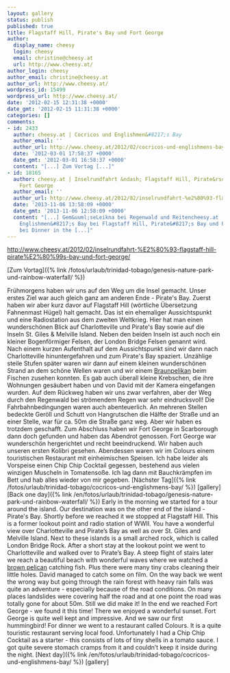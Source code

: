 ```yaml
---
layout: gallery
status: publish
published: true
title: Flagstaff Hill, Pirate's Bay und Fort George
author:
  display_name: cheesy
  login: cheesy
  email: christine@cheesy.at
  url: http://www.cheesy.at/
author_login: cheesy
author_email: christine@cheesy.at
author_url: http://www.cheesy.at/
wordpress_id: 15499
wordpress_url: http://www.cheesy.at/
date: '2012-02-15 12:31:38 +0000'
date_gmt: '2012-02-15 11:31:38 +0000'
categories: []
comments:
- id: 2433
  author: cheesy.at | Cocricos und Englishmen&#8217;s Bay
  author_email: ''
  author_url: http://www.cheesy.at/2012/02/cocricos-und-englishmens-bay/
  date: '2012-03-01 17:58:37 +0000'
  date_gmt: '2012-03-01 16:58:37 +0000'
  content: "[...] Zum Vortag [...]"
- id: 18165
  author: cheesy.at | Inselrundfahrt &ndash; Flagstaff Hill, Pirate&rsquo;s Bay und
    Fort George
  author_email: ''
  author_url: http://www.cheesy.at/2012/02/inselrundfahrt-%e2%80%93-flagstaff-hill-pirate%e2%80%99s-bay-und-fort-george/
  date: '2013-11-06 13:58:09 +0000'
  date_gmt: '2013-11-06 12:58:09 +0000'
  content: "[...] Gem&uuml;seLeikna bei Regenwald und Reitencheesy.at | Cocricos und
    Englishmen&#8217;s Bay bei Flagstaff Hill, Pirate&#8217;s Bay und Fort GeorgeMike
    bei Dinner in the [...]"
---
```

http://www.cheesy.at/2012/02/inselrundfahrt-%E2%80%93-flagstaff-hill-pirate%E2%80%99s-bay-und-fort-george/
<!--:de-->[Zum Vortag]({% link /fotos/urlaub/trinidad-tobago/genesis-nature-park-und-rainbow-waterfall/ %})
Frühmorgens haben wir uns auf den Weg um die Insel gemacht. Unser erstes Ziel war auch gleich ganz am anderen Ende - Pirate's Bay. Zuerst haben wir aber kurz davor auf Flagstaff Hill (wörtliche Übersetzung Fahnenmast Hügel) halt gemacht. Das ist ein ehemaliger Aussichtspunkt und eine Radiostation aus dem zweiten Weltkrieg. Hier hat man einen wunderschönen Blick auf Charlotteville und Pirate's Bay sowie auf die Inseln St. Giles & Melville Island. Neben den beiden Inseln ist auch noch ein kleiner Bogenförmiger Felsen, der London Bridge Felsen genannt wird.
Nach einem kurzen Aufenthalt auf dem Aussichtspunkt sind wir dann nach Charlotteville hinuntergefahren und zum Pirate's Bay spaziert. Unzählige steile Stufen später waren wir dann auf einem kleinen wunderschönen Strand an dem schöne Wellen waren und wir einem [Braunpelikan](http://de.wikipedia.org/wiki/Braunpelikan) beim Fischen zusehen konnten. Es gab auch überall kleine Krebschen, die ihre Wohnungen gesäubert haben und von David mit der Kamera eingefangen wurden.
Auf dem Rückweg haben wir uns zwar verfahren, aber der Weg durch den Regenwald bei strömendem Regen war sehr eindrucksvoll! Die Fahrbahnbedingungen waren auch abenteuerlich. An mehreren Stellen bedeckte Geröll und Schutt von Hangrutschen die Hälfte der Straße und an einer Stelle, war für ca. 50m die Straße ganz weg. Aber wir haben es trotzdem geschafft.
Zum Abschluss haben wir Fort George in Scarborough dann doch gefunden und haben das Abendrot genossen. Fort George war wunderschön hergerichtet und recht beeindruckend. Wir haben auch unseren ersten Kolibri gesehen.
Abendessen waren wir im Colours einem touristischen Restaurant mit einheimischen Speisen. Ich habe leider als Vorspeise einen Chip Chip Cocktail gegessen, bestehend aus vielen winzigen Muscheln in Tomatensoße. Ich lag dann mit Bauchkrämpfen im Bett und hab alles wieder von mir gegeben.
[Nächster Tag]({% link /fotos/urlaub/trinidad-tobago/cocricos-und-englishmens-bay/ %})
[gallery]<!--:--><!--:en-->[Back one day]({% link /en/fotos/urlaub/trinidad-tobago/genesis-nature-park-und-rainbow-waterfall/ %})
Early in the morning we started for a tour around the island. Our destination was on the other end of the island - Pirate's Bay. Shortly before we reached it we stopped at Flagstaff Hill. This is a former lookout point and radio station of WWII. You have a wonderful view over Charlotteville and Pirate’s Bay as well as over St. Giles and Melville Island. Next to these islands is a small arched rock, which is called London Bridge Rock.
After a short stay at the lookout point we went to Charlotteville and walked over to Pirate’s Bay. A steep flight of stairs later we reach a beautiful beach with wonderful waves where we watched a [brown pelican](http://en.wikipedia.org/wiki/Brown_Pelican) catching fish. Plus there were many tiny crabs cleaning their little holes. David managed to catch some on film.
On the way back we went the wrong way but going through the rain forest with heavy rain falls was quite an adventure - especially because of the road conditions. On many places landslides were covering half the road and at one point the road was totally gone for about 50m. Still we did make it!
In the end we reached Fort George - we found it this time! There we enjoyed a wonderful sunset. Fort George is quite well kept and impressive. And we saw our first hummingbird!
For dinner we went to a restaurant called Colours. It is a quite touristic restaurant serving local food. Unfortunately I had a Chip Chip Cocktail as a starter - this consists of lots of tiny shells in a tomato sauce. I got quite severe stomach cramps from it and couldn’t keep it inside during the night.
[Next day]({% link /en/fotos/urlaub/trinidad-tobago/cocricos-und-englishmens-bay/ %})
[gallery]
<!--:-->
